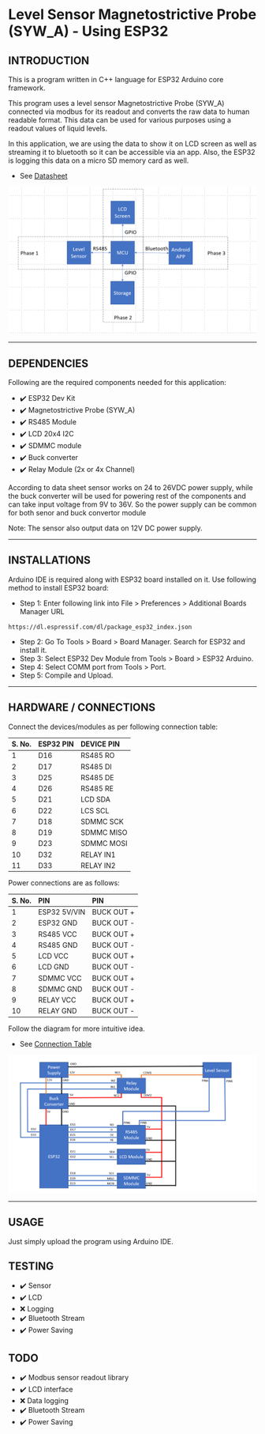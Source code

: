 # Level Sensor Magnetostrictive Probe (SYW_A) - Using ESP32

## INTRODUCTION
This is a program written in C++ language for ESP32 Arduino core framework.

This program uses a level sensor Magnetostrictive Probe (SYW_A) connected via
modbus for its readout and converts the raw data to human readable format. This
data can be used for various purposes using a readout values of liquid levels.

In this application, we are using the data to show it on LCD screen as well as
streaming it to bluetooth so it can be accessible via an app. Also, the ESP32 is
logging this data on a micro SD memory card as well.

- See [Datasheet](Sensor_Datasheet.pdf)

![System architecture](architecture.png)

---

## DEPENDENCIES

Following are the required components needed for this application:

- ✔️ ESP32 Dev Kit
- ✔️ Magnetostrictive Probe (SYW_A)
- ✔️ RS485 Module
- ✔️ LCD 20x4 I2C
- ✔️ SDMMC module
- ✔️ Buck converter
- ✔️ Relay Module (2x or 4x Channel)

According to data sheet sensor works on 24 to 26VDC power supply, while the buck
converter will be used for powering rest of the components and can take input
voltage from 9V to 36V. So the power supply can be common for both senor and
buck convertor module

Note: The sensor also output data on 12V DC power supply.

---

## INSTALLATIONS

Arduino IDE is required along with ESP32 board installed on it. Use following
method to install ESP32 board:

- Step 1: Enter following link into File > Preferences > Additional Boards
Manager URL
```
https://dl.espressif.com/dl/package_esp32_index.json
```
- Step 2: Go To Tools > Board > Board Manager. Search for ESP32 and install it.
- Step 3: Select ESP32 Dev Module from Tools > Board > ESP32 Arduino.
- Step 4: Select COMM port from Tools > Port.
- Step 5: Compile and Upload.

---

## HARDWARE / CONNECTIONS

Connect the devices/modules as per following connection table:

| S. No. | ESP32 PIN | DEVICE PIN |
|:-------|:----------|:-----------|
| 1 | D16 | RS485 RO | 
| 2 | D17 | RS485 DI |
| 3 | D25 | RS485 DE |
| 4 | D26 | RS485 RE |
| 5 | D21 | LCD SDA |
| 6 | D22 | LCS SCL |
| 7 | D18 | SDMMC SCK |
| 8 | D19 | SDMMC MISO |
| 9 | D23 | SDMMC MOSI |
| 10 | D32 | RELAY IN1 |
| 11 | D33 | RELAY IN2 |

Power connections are as follows:

| S. No. | PIN | PIN |
|:-------|:----|:----|
| 1 | ESP32 5V/VIN | BUCK OUT + |
| 2 | ESP32 GND | BUCK OUT - |
| 3 | RS485 VCC | BUCK OUT + |
| 4 | RS485 GND | BUCK OUT - |
| 5 | LCD VCC | BUCK OUT + |
| 6 | LCD GND | BUCK OUT - |
| 7 | SDMMC VCC | BUCK OUT + |
| 8 | SDMMC GND | BUCK OUT - |
| 9 | RELAY VCC | BUCK OUT + |
| 10 | RELAY GND | BUCK OUT - |

Follow the diagram for more intuitive idea.
- See [Connection Table](Connection_Table.pdf)

![Connection Diagram](Connection_Diagram.png)

---

## USAGE

Just simply upload the program using Arduino IDE.

## TESTING

- ✔️ Sensor
- ✔️ LCD
- ❌ Logging
- ✔️ Bluetooth Stream
- ✔️ Power Saving

## TODO

- ✔️ Modbus sensor readout library
- ✔️ LCD interface
- ❌ Data logging
- ✔️ Bluetooth Stream
- ✔️ Power Saving
